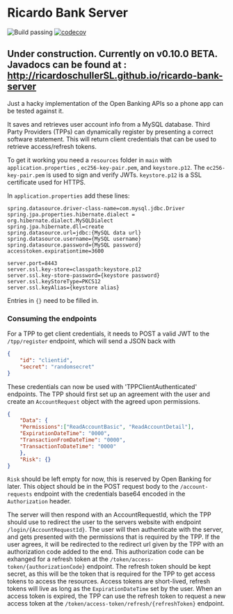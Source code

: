 # Ricardo Bank Server

![Build passing](https://circleci.com/gh/ricardoschullerSL/ricardo-bank-server.svg?style=shield&circle-token=:-circle-token)
[![codecov](https://codecov.io/gh/ricardoschullerSL/ricardo-bank-server/branch/master/graph/badge.svg)](https://codecov.io/gh/ricardoschullerSL/ricardo-bank-server)

Under construction. Currently on v0.10.0 BETA.
Javadocs can be found at : http://ricardoschullerSL.github.io/ricardo-bank-server
---

Just a hacky implementation of the Open Banking APIs so a phone app can be tested against it.

It saves and retrieves user account info from a MySQL database. Third Party Providers (TPPs) can dynamically register by presenting a correct software statement.
This will return client credentials that can be used to retrieve access/refresh tokens.

To get it working you need a `resources` folder in `main` with `application.properties` , `ec256-key-pair.pem`, and `keystore.p12`.
The `ec256-key-pair.pem` is used to sign and verify JWTs. 
`keystore.p12` is a SSL certificate used for HTTPS. 

In `application.properties` add these lines:

```
spring.datasource.driver-class-name=com.mysql.jdbc.Driver
spring.jpa.properties.hibernate.dialect = org.hibernate.dialect.MySQLDialect
spring.jpa.hibernate.dll=create
spring.datasource.url=jdbc:{MySQL data url}
spring.datasource.username={MySQL username}
spring.datasource.password={MySQL password}
accesstoken.expirationtime=3600

server.port=8443
server.ssl.key-store=classpath:keystore.p12
server.ssl.key-store-password={keystore password}
server.ssl.keyStoreType=PKCS12
server.ssl.keyAlias={keystore alias}
```

Entries in `{}` need to be filled in. 


### Consuming the endpoints

For a TPP to get client credentials, it needs to POST a valid JWT to the `/tpp/register` endpoint, which will send a JSON back with
```json
{
    "id": "clientid",
    "secret": "randomsecret"
}
```

These credentials can now be used with 'TPPClientAuthenticated' endpoints. The TPP should first set up an agreement with the user
and create an `AccountRequest` object with the agreed upon permissions. 
```json
{
    "Data": {
    "Permissions":["ReadAccountBasic", "ReadAccountDetail"],
    "ExpirationDateTime": "0000",
    "TransactionFromDateTime": "0000",
    "TransactionToDateTime": "0000"
    },
    "Risk": {}
}
```

`Risk` should be left empty for now, this is reserved by Open Banking for later. This object should be in the POST request body
to the `/account-requests` endpoint with the credentials base64 encoded in the `Authorization` header.

The server will then respond with an AccountRequestId, which the TPP should use to redirect the user
to the servers website with endpoint `/login/{AccountRequestId}`. The user will then authenticate with the server,
and gets presented with the permissions that is required by the TPP. If the user agrees, it will be 
redirected to the redirect url given by the TPP with an authorization code added to the end.
This authorization code can be exhanged for a refresh token at the `/token/access-token/{authorizationCode}` endpoint.
The refresh token should be kept secret, as this will be the token that is required for the TPP to get access tokens to access the resources.
Access tokens are short-lived, refresh tokens will live as long as the `ExpirationDateTime` set by the user.
When an access token is expired, the TPP can use the refresh token to request a new access token at the 
`/token/access-token/refresh/{refreshToken}` endpoint.


